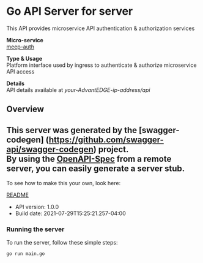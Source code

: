 # Go API Server for server

This API provides microservice API authentication & authorization services <p>**Micro-service**<br>[meep-auth](https://github.com/InterDigitalInc/AdvantEDGE/tree/master/go-apps/meep-auth) <p>**Type & Usage**<br>Platform interface used by ingress to authenticate & authorize microservice API access <p>**Details**<br>API details available at _your-AdvantEDGE-ip-address/api_

## Overview
This server was generated by the [swagger-codegen]
(https://github.com/swagger-api/swagger-codegen) project.  
By using the [OpenAPI-Spec](https://github.com/OAI/OpenAPI-Specification) from a remote server, you can easily generate a server stub.  
-

To see how to make this your own, look here:

[README](https://github.com/swagger-api/swagger-codegen/blob/master/README.md)

- API version: 1.0.0
- Build date: 2021-07-29T15:25:21.257-04:00


### Running the server
To run the server, follow these simple steps:

```
go run main.go
```

